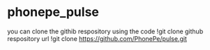 # phonepe_pulse
 you can clone the githib respository using the code
 !git clone github respository url
 !git clone https://github.com/PhonePe/pulse.git
 
